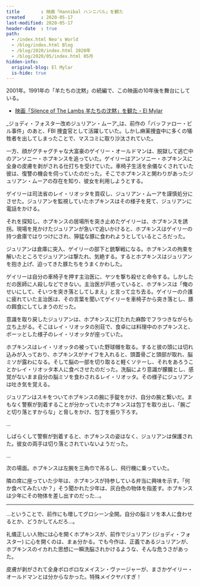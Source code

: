 ```yaml
---
title        : 映画「Hannibal ハンニバル」を観た
created      : 2020-05-17
last-modified: 2020-05-17
header-date  : true
path:
  - /index.html Neo's World
  - /blog/index.html Blog
  - /blog/2020/index.html 2020年
  - /blog/2020/05/index.html 05月
hidden-info:
  original-blog: El Mylar
  is-hide: true
---
```


2001年。1991年の「羊たちの沈黙」の続編で、この映画の10年後を舞台にしている。

- [映画「Silence of The Lambs 羊たちの沈黙」を観た - El Mylar](https://neos21.hateblo.jp/entry/2020/05/07/113000)

_ジョディ・フォスター改めジュリアン・ムーア_は、前作の「バッファロー・ビル事件」のあと、FBI 捜査官として活躍していた。しかし麻薬捜査中に多くの犠牲者を出してしまったことで、マスコミに取り沙汰されていた。

一方、顔がグチャグチャな大富豪のゲイリー・オールドマンは、脱獄して逃亡中のアンソニー・ホプキンスを追っていた。ゲイリーはアンソニー・ホプキンスに全身の皮膚を剥がされる仕打ちを受けていた。車椅子生活を余儀なくされていた彼は、復讐の機会を伺っていたのだった。そこでホプキンスと関わりがあったジュリアン・ムーアの存在を知り、彼女を利用しようとする。

ゲイリーは司法省のレイ・リオッタを買収し、ジュリアン・ムーアを謹慎処分にさせた。ジュリアンを監視していたホプキンスはその様子を見て、ジュリアンに電話をかける。

それを探知し、ホプキンスの居場所を突き止めたゲイリーは、ホプキンスを誘拐。現場を見かけたジュリアンが急いで追いかけると、ホプキンスはゲイリーの持つ倉庫ではりつけにされ、獰猛な豚に食われようとしているところだった。

ジュリアンは倉庫に突入、ゲイリーの部下と銃撃戦になる。ホプキンスの拘束を解いたところでジュリアンは撃たれ、気絶する。するとホプキンスはジュリアンを抱き上げ、迫ってきた豚たちをうまくかわした。

ゲイリーは自分の車椅子を押す主治医に、ヤツを撃ち殺せと命令する。しかしただの医師に人殺しなどできない。主治医が戸惑っていると、ホプキンスは「俺のせいにして、そいつを突き落としてしまえ」と言って立ち去る。ゲイリーの介護に疲れていた主治医は、その言葉を聞いてゲイリーを車椅子から突き落とし、豚の餌食にしてしまうのだった。

意識を取り戻したジュリアンは、ホプキンスに打たれた麻酔でフラつきながらも立ち上がる。そこはレイ・リオッタの別荘で、食卓には料理中のホプキンスと、ボーッとした様子のレイ・リオッタが座っていた。

ホプキンスはレイ・リオッタの被っていた野球帽を取る。すると彼の頭には切れ込みが入っており、ホプキンスがナイフを入れると、頭蓋骨ごと頭部が取れ、脳ミソが露わになる。そして脳の一部を切り取ると軽くソテーし、それをあろうことかレイ・リオッタ本人に食べさせたのだった。洗脳により意識が朦朧とし、感覚がないまま自分の脳ミソを食わされるレイ・リオッタ。その様子にジュリアンは吐き気を覚える。

ジュリアンはスキをついてホプキンスの腕に手錠をかけ、自分の腕と繋いだ。まもなく警察が到着することが分かっていたホプキンスは包丁を取り出し、「腕ごと切り落とすからな」と脅しをかけ、包丁を振り下ろす。

…

しばらくして警察が到着すると、ホプキンスの姿はなく、ジュリアンは保護された。彼女の両手は切り落とされていないようだった。

…

次の場面。ホプキンスは左腕を三角巾で吊るし、飛行機に乗っていた。

隣の席に座っていた少年は、ホプキンスが持参している弁当に興味を示す。「何か食べてみたいか？」そう聞かれた少年は、灰白色の物体を指差す。ホプキンスは少年にその物体を差し出すのだった…。

---

…ということで、前作にも増してグロシーン全開。自分の脳ミソを本人に食わせるとか、どうかしてんだろ…。

礼儀正しい人物には心を開くホプキンスが、前作でジュリアン (ジョディ・フォスター) に心を開くのは、まぁ分かる。でも今作は、正義であるジュリアンが、ホプキンスのイカれた思想に一瞬洗脳されかけるような、そんな危うさがあった。

皮膚が剥がされて全身ボロボロなメイスン・ヴァージャーが、まさかゲイリー・オールドマンとは分からなかった。特殊メイクヤバすぎ！
